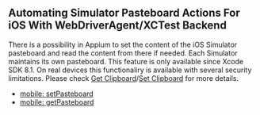 ## Automating Simulator Pasteboard Actions For iOS With WebDriverAgent/XCTest Backend

There is a possibility in Appium to set the content of the iOS Simulator pasteboard
and read the content from there if needed. Each Simulator maintains its own pasteboard.
This feature is only available since Xcode SDK 8.1.
On real devices this functionaliry is available with several security limitations. Please check [Get Clipboard](/docs/en/commands/device/clipboard/get-clipboard.md)/[Set Clipboard](/docs/en/commands/device/clipboard/set-clipboard.md) for more details.

- [mobile: setPasteboard](https://github.com/appium/appium-xcuitest-driver#mobile-setpasteboard)
- [mobile: getPasteboard](https://github.com/appium/appium-xcuitest-driver#mobile-getpasteboard)
